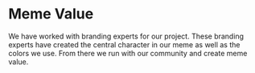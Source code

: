# Meme Value

We have worked with branding experts for our project. These branding experts have created the central character in our meme as well as the colors we use. From there we run with our community and create meme value.&#x20;
